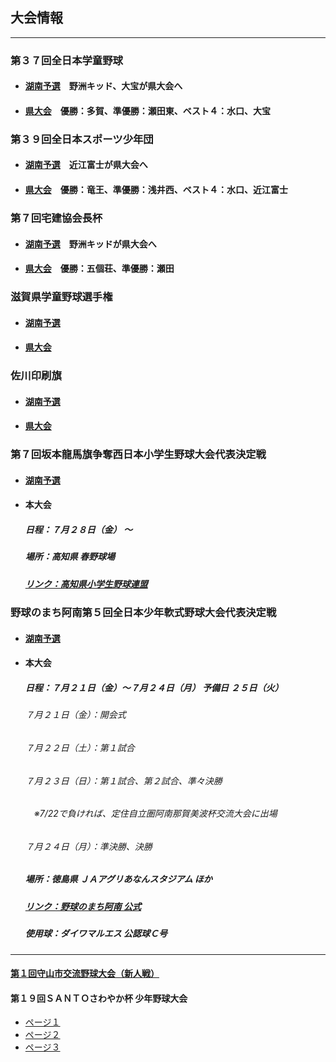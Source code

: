 ## 大会情報
---
### 第３７回全日本学童野球
  - #### [湖南予選](03-01-01.jpg)　野洲キッド、大宝が県大会へ
  - #### [県大会](03-01-02.jpg)　優勝：多賀、準優勝：瀬田東、ベスト４：水口、大宝

### 第３９回全日本スポーツ少年団
  - #### [湖南予選](03-02-01.jpg)　近江富士が県大会へ
  - #### [県大会](03-02-02.jpg)　優勝：竜王、準優勝：浅井西、ベスト４：水口、近江富士

### 第７回宅建協会長杯
  - #### [湖南予選](03-03-01.jpg)　野洲キッドが県大会へ
  - #### [県大会](03-03-02.jpg)　優勝：五個荘、準優勝：瀬田

### 滋賀県学童野球選手権
  - #### [湖南予選](03-04-01.jpg)
  - #### [県大会](03-04-02.jpg)

### 佐川印刷旗
  - #### [湖南予選](03-05-01.jpg)
  - #### [県大会](03-05-02.jpg)

### 第７回坂本龍馬旗争奪西日本小学生野球大会代表決定戦
  - #### [湖南予選](03-06-01.jpg)
  - #### 本大会
    ##### 日程：７月２８日（金）  ～
    ##### 場所：高知県 春野球場
    ##### [リンク：高知県小学生野球連盟](http://kochi-yakyu1.net/schedule.html)

### 野球のまち阿南第５回全日本少年軟式野球大会代表決定戦
  - #### [湖南予選](03-07-01.jpg)
  - #### 本大会
    ##### 日程：７月２１日（金）～７月２４日（月） 予備日 ２５日（火）
    ###### ７月２１日（金）：開会式
    ###### ７月２２日（土）：第１試合
    ###### ７月２３日（日）：第１試合、第２試合、準々決勝
    ###### 　※7/22で負ければ、定住自立圏阿南那賀美波杯交流大会に出場
    ###### ７月２４日（月）：準決勝、決勝
    ##### 場所：徳島県 ＪＡアグリあなんスタジアム ほか
    ##### [リンク：野球のまち阿南 公式](http://baseball.city.anan.tokushima.jp/top.htm#8)
    ##### 使用球：ダイワマルエス 公認球Ｃ号

---
#### [第１回守山市交流野球大会（新人戦）](03-08.jpg)
#### 第１９回ＳＡＮＴＯさわやか杯 少年野球大会
  - [ページ１](03-09-01.jpg)
  - [ページ２](03-09-02.jpg)
  - [ページ３](03-09-03.jpg)
